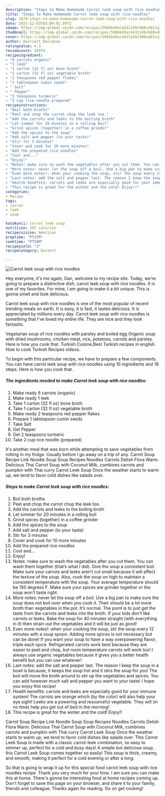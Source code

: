 ```yaml
---
description: "Steps to Make Homemade Carrot leek soup with rice noodles"
title: "Steps to Make Homemade Carrot leek soup with rice noodles"
slug: 1879-steps-to-make-homemade-carrot-leek-soup-with-rice-noodles
date: 2021-12-03T03:09:02.697Z
image: https://img-global.cpcdn.com/recipes/59b6b49ace631249/680x482cq70/carrot-leek-soup-with-rice-noodles-recipe-main-photo.jpg
thumbnail: https://img-global.cpcdn.com/recipes/59b6b49ace631249/680x482cq70/carrot-leek-soup-with-rice-noodles-recipe-main-photo.jpg
cover: https://img-global.cpcdn.com/recipes/59b6b49ace631249/680x482cq70/carrot-leek-soup-with-rice-noodles-recipe-main-photo.jpg
author: Harriett Davidson
ratingvalue: 4.3
reviewcount: 24974
recipeingredient:
- "6 carrots organic"
- "1 leek"
- "1 carton (32 fl oz) bone broth"
- "1 carton (32 fl oz) vegetable broth"
- "2 teaspoons red pepper flakes"
- "1 tablespoon cumin seeds"
- " Salt"
- " Pepper"
- "2 teaspoons turmeric"
- "2 cup rice noodle prepared"
recipeinstructions:
- "Boil both broths"
- "Peel and chop the carrot chop the leek too."
- "Add the carrots and leeks to the boiling broth"
- "Let simmer for 20 minutes in a rolling boil"
- "Grind spices (together) in a coffee grinder"
- "Add the spices to the soup"
- "Add salt and pepper (to your taste)"
- "Stir for 3 minutes"
- "Cover and cook for 10 more minutes"
- "Add the prepared rice noodles"
- "Cool and..."
- "Enjoy!"
- "Notes: make sure to wash the vegetables after you cut them. You can wash them together (that’s what I did). Give the soup a consistent boil. Make sure your carrots and leeks aren’t cut small because it will affect the texture of the soup. Also, cook the soup on high to maintain a consistent temperature with the soup. Your average temperature should be 150 degrees F. Make sure your spices are grinder together or the soup won’t taste right."
- "More notes: never let the soup off a boil. Use a big pan to make sure the soup does not boil over when you cook it. Their should be a lot more broth than vegetables in the pot. It’s normal. The point is to just get the taste from the carrots and leeks into the broth. If your kids don’t like carrots or leeks. Bake the soup for 40 minutes straight (with everything in it) then strain out the vegetables and it will be just as good!"
- "Even more notes!: when your cooking the soup, stir the soup every 12 minutes with a soup spoon. Adding more spices is not necessary but can be done! If you want your soup to have a way overpowering flavor, triple each spice. Refrigerated carrots work best because they are easier to peel and chop, but room temperature carrots will work too! I always use organic vegetables because it gives you a better health benefit but you can use whatever!"
- "Last notes: add the salt and pepper last. The reason I keep the soup in a bowl is because, it keeps the soup hot and it stirs the soup for you! The boil will move the broth around to stir up the vegetables and spices. You can add however much salt and pepper you want to your taste! I hope you enjoy this recipe!"
- "Health benefits: carrots and leeks are especially good for your immune system! The carrots are orange which (by the color) will also help your eye sight! Leeks are a powering and resourceful vegetable. They will (in no time) help you get out of bed in the morning!"
- "This recipe is great for the winter and the cold! Enjoy!!"
categories:
- Recipe
tags:
- carrot
- leek
- soup

katakunci: carrot leek soup 
nutrition: 297 calories
recipecuisine: American
preptime: "PT37M"
cooktime: "PT58M"
recipeyield: "3"
recipecategory: Dessert

---
```



![Carrot leek soup with rice noodles](https://img-global.cpcdn.com/recipes/59b6b49ace631249/680x482cq70/carrot-leek-soup-with-rice-noodles-recipe-main-photo.jpg)

Hey everyone, it's me again, Dan, welcome to my recipe site. Today, we're going to prepare a distinctive dish, carrot leek soup with rice noodles. It is one of my favorites. For mine, I am going to make it a bit unique. This is gonna smell and look delicious.

Carrot leek soup with rice noodles is one of the most popular of recent trending meals on earth. It is easy, it is fast, it tastes delicious. It is appreciated by millions every day. Carrot leek soup with rice noodles is something that I've loved my entire life. They are nice and they look fantastic.

Vegetarian soup of rice noodles with parsley and boiled egg Organic soup with dried mushrooms, chicken meat, rice, potatoes, carrots and parsley. Here is how you cook that. Turkish Cuisine,Best Turkish recipes in english. How to cook Turkish Recipes videos.


To begin with this particular recipe, we have to prepare a few components. You can have carrot leek soup with rice noodles using 10 ingredients and 18 steps. Here is how you cook that.

<!--inarticleads1-->

##### The ingredients needed to make Carrot leek soup with rice noodles:

1. Make ready 6 carrots (organic)
1. Make ready 1 leek
1. Take 1 carton (32 fl oz) bone broth
1. Take 1 carton (32 fl oz) vegetable broth
1. Make ready 2 teaspoons red pepper flakes
1. Prepare 1 tablespoon cumin seeds
1. Take  Salt
1. Get  Pepper
1. Get 2 teaspoons turmeric
1. Take 2 cup rice noodle (prepared)


It&#39;s another meal that was born while attempting to save vegetables from rotting in my fridge. Usually before I go away on a trip of any. Carrot Soup Recipe Link Noodle Soup Soup Recipes Noodles Carrots Delish Flora Warm. Delicious Thai Carrot Soup with Coconut Milk, combines carrots and pumpkin with Thai curry Carrot Leek Soup Once the weather starts to warm up, we tend to favor cold dishes like salads over. 

<!--inarticleads2-->

##### Steps to make Carrot leek soup with rice noodles:

1. Boil both broths
1. Peel and chop the carrot chop the leek too.
1. Add the carrots and leeks to the boiling broth
1. Let simmer for 20 minutes in a rolling boil
1. Grind spices (together) in a coffee grinder
1. Add the spices to the soup
1. Add salt and pepper (to your taste)
1. Stir for 3 minutes
1. Cover and cook for 10 more minutes
1. Add the prepared rice noodles
1. Cool and...
1. Enjoy!
1. Notes: make sure to wash the vegetables after you cut them. You can wash them together (that’s what I did). Give the soup a consistent boil. Make sure your carrots and leeks aren’t cut small because it will affect the texture of the soup. Also, cook the soup on high to maintain a consistent temperature with the soup. Your average temperature should be 150 degrees F. Make sure your spices are grinder together or the soup won’t taste right.
1. More notes: never let the soup off a boil. Use a big pan to make sure the soup does not boil over when you cook it. Their should be a lot more broth than vegetables in the pot. It’s normal. The point is to just get the taste from the carrots and leeks into the broth. If your kids don’t like carrots or leeks. Bake the soup for 40 minutes straight (with everything in it) then strain out the vegetables and it will be just as good!
1. Even more notes!: when your cooking the soup, stir the soup every 12 minutes with a soup spoon. Adding more spices is not necessary but can be done! If you want your soup to have a way overpowering flavor, triple each spice. Refrigerated carrots work best because they are easier to peel and chop, but room temperature carrots will work too! I always use organic vegetables because it gives you a better health benefit but you can use whatever!
1. Last notes: add the salt and pepper last. The reason I keep the soup in a bowl is because, it keeps the soup hot and it stirs the soup for you! The boil will move the broth around to stir up the vegetables and spices. You can add however much salt and pepper you want to your taste! I hope you enjoy this recipe!
1. Health benefits: carrots and leeks are especially good for your immune system! The carrots are orange which (by the color) will also help your eye sight! Leeks are a powering and resourceful vegetable. They will (in no time) help you get out of bed in the morning!
1. This recipe is great for the winter and the cold! Enjoy!!


Carrot Soup Recipe Link Noodle Soup Soup Recipes Noodles Carrots Delish Flora Warm. Delicious Thai Carrot Soup with Coconut Milk, combines carrots and pumpkin with Thai curry Carrot Leek Soup Once the weather starts to warm up, we tend to favor cold dishes like salads over. This Carrot Leek Soup is made with a classic carrot-leek combination, so easy to simmer up, perfect for a cold and busy days! A simple but delicious soup, this Carrot Leek Soup comes together so easily! This soup is thick, creamy, and smooth, making it perfect for a cold evening or after a long. 

So that is going to wrap it up for this special food carrot leek soup with rice noodles recipe. Thank you very much for your time. I am sure you can make this at home. There's gonna be interesting food at home recipes coming up. Don't forget to save this page on your browser, and share it to your family, friends and colleague. Thanks again for reading. Go on get cooking!
